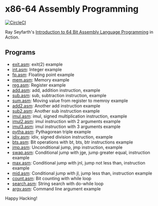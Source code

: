 # x86-64 Assembly Programming

[![CircleCI]](https://circleci.com/gh/keinohguchi/workflows/x86)

Ray Seyfarth's [Introduction to 64 Bit Assembly Language Programming]
in Action.

[CircleCI]: https://circleci.com/gh/keinohguchi/workflows/x86
[Introduction to 64 Bit Assembly Language Programming]: http://rayseyfarth.com/asm/

## Programs

- [exit.asm](exit.asm): exit(2) example
- [int.asm](int.asm): Integer example
- [fp.asm](fp.asm): Floating point example
- [mem.asm](mem.asm): Memory example
- [reg.asm](reg.asm): Register example
- [add.asm](add.asm): add, addition instruction, example
- [sub.asm](sub.asm): sub, subtraction instruction, example
- [sum.asm](sum.asm): Moving value from register to memroy example
- [add2.asm](add2.asm): Another add instruction example
- [sub2.asm](sub2.asm): Another sub instruction example
- [imul.asm](imul.asm): imul, signed multiplication instruction, example
- [imul2.asm](imul2.asm): imul instruction with 2 arguments example
- [imul3.asm](imul3.asm): imul instruction with 3 arguments example
- [pytha.asm](pytha.asm): Pythagorean triple example
- [idiv.asm](idiv.asm): idiv, signed division instruction, example
- [bts.asm](bts.asm): Bit operations with bt, bts, btr instructions example
- [jmp.asm](jmp.asm): Unconditional jump, jmp instruction, example
- [swap.asm](swap.asm): Conditional jump with jge, jump greater equal, instruction example
- [max.asm](max.asm): Conditional jump with jnl, jump not less than, instruction example
- [mid.asm](mid.asm): Conditional jump with jl, jump less than, instruction example
- [count.asm](count.asm): Bit counting with while loop
- [search.asm](search.asm): String search with do-while loop
- [argv.asm](argv.asm): Command line argument example

Happy Hacking!
